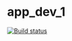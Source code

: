 # app_dev_1

[![Build status](https://build.appcenter.ms/v0.1/apps/c6f29f22-0bb9-4822-b1e1-196e4ae82f94/branches/dev/badge)](https://appcenter.ms)
